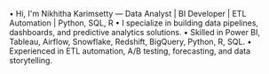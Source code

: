 •	 Hi, I'm Nikhitha Karimsetty — Data Analyst | BI Developer | ETL Automation | Python, SQL, R
•	 I specialize in building data pipelines, dashboards, and predictive analytics solutions.
•	 Skilled in Power BI, Tableau, Airflow, Snowflake, Redshift, BigQuery, Python, R, SQL.
•	 Experienced in ETL automation, A/B testing, forecasting, and data storytelling.
